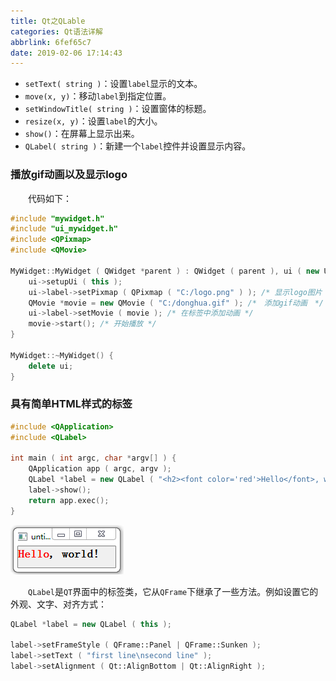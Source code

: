 ```yaml
---
title: Qt之QLable
categories: Qt语法详解
abbrlink: 6fef65c7
date: 2019-02-06 17:14:43
---
```

- `setText( string )`：设置`label`显示的文本。
- `move(x, y)`：移动`label`到指定位置。
- `setWindowTitle( string )`：设置窗体的标题。
- `resize(x, y)`：设置`label`的大小。
- `show()`：在屏幕上显示出来。
- `QLabel( string )`：新建一个`label`控件并设置显示内容。

### 播放gif动画以及显示logo

&emsp;&emsp;代码如下：

``` cpp
#include "mywidget.h"
#include "ui_mywidget.h"
#include <QPixmap>
#include <QMovie>
​
MyWidget::MyWidget ( QWidget *parent ) : QWidget ( parent ), ui ( new Ui::MyWidget ) {
    ui->setupUi ( this );
    ui->label->setPixmap ( QPixmap ( "C:/logo.png" ) ); /* 显示logo图片 */
    QMovie *movie = new QMovie ( "C:/donghua.gif" ); /*　添加gif动画　*/
    ui->label->setMovie ( movie ); /* 在标签中添加动画 */
    movie->start(); /* 开始播放 */
}
​
MyWidget::~MyWidget() {
    delete ui;
}
```

### 具有简单HTML样式的标签

``` cpp
#include <QApplication>
#include <QLabel>
​
int main ( int argc, char *argv[] ) {
    QApplication app ( argc, argv );
    QLabel *label = new QLabel ( "<h2><font color='red'>Hello</font>, world!<h2>" );
    label->show();
    return app.exec();
}
```

<img src="./Qt之QLable/1.png">

&emsp;&emsp;`QLabel`是`QT`界面中的标签类，它从`QFrame`下继承了一些方法。例如设置它的外观、文字、对齐方式：

``` cpp
QLabel *label = new QLabel ( this );
​
label->setFrameStyle ( QFrame::Panel | QFrame::Sunken );
label->setText ( "first line\nsecond line" );
label->setAlignment ( Qt::AlignBottom | Qt::AlignRight );
```